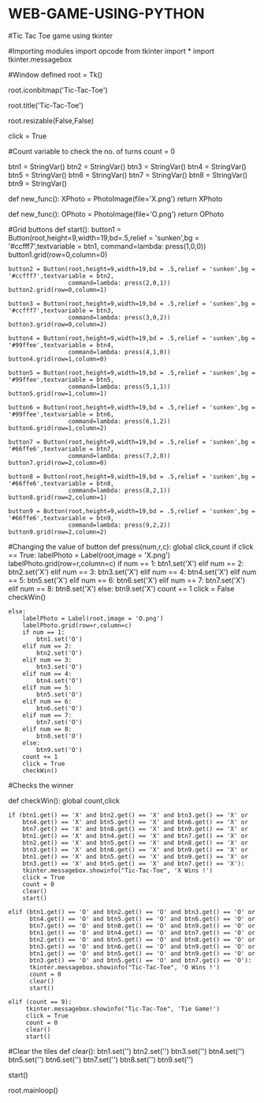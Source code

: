 # WEB-GAME-USING-PYTHON
#Tic Tac Toe game using tkinter

#Importing modules
import opcode
from tkinter import *
import tkinter.messagebox

#Window defined
root = Tk()

root.iconbitmap('Tic-Tac-Toe')

root.title('Tic-Tac-Toe')

root.resizable(False,False)

click = True

#Count variable to check the no. of turns
count = 0

btn1 = StringVar()
btn2 = StringVar()
btn3 = StringVar()
btn4 = StringVar()
btn5 = StringVar()
btn6 = StringVar()
btn7 = StringVar()
btn8 = StringVar()
btn9 = StringVar()

def new_func():
    XPhoto = PhotoImage(file='X.png')
    return XPhoto

def new_func():
    OPhoto = PhotoImage(file='O.png')
    return OPhoto

#Grid buttons
def start():
    button1 = Button(root,height=9,width=19,bd=.5,relief = 'sunken',bg = '#ccfff7',textvariable = btn1,
                     command=lambda: press(1,0,0)) 
    button1.grid(row=0,column=0)

    button2 = Button(root,height=9,width=19,bd = .5,relief = 'sunken',bg = '#ccfff7',textvariable = btn2,
                     command=lambda: press(2,0,1))
    button2.grid(row=0,column=1)

    button3 = Button(root,height=9,width=19,bd = .5,relief = 'sunken',bg = '#ccfff7',textvariable = btn3,
                     command=lambda: press(3,0,2))
    button3.grid(row=0,column=2)

    button4 = Button(root,height=9,width=19,bd = .5,relief = 'sunken',bg = '#99ffee',textvariable = btn4,
                     command=lambda: press(4,1,0))
    button4.grid(row=1,column=0)

    button5 = Button(root,height=9,width=19,bd = .5,relief = 'sunken',bg = '#99ffee',textvariable = btn5,
                     command=lambda: press(5,1,1))
    button5.grid(row=1,column=1)

    button6 = Button(root,height=9,width=19,bd = .5,relief = 'sunken',bg = '#99ffee',textvariable = btn6,
                     command=lambda: press(6,1,2))
    button6.grid(row=1,column=2)

    button7 = Button(root,height=9,width=19,bd = .5,relief = 'sunken',bg = '#66ffe6',textvariable = btn7,
                     command=lambda: press(7,2,0))
    button7.grid(row=2,column=0)

    button8 = Button(root,height=9,width=19,bd = .5,relief = 'sunken',bg = '#66ffe6',textvariable = btn8,
                     command=lambda: press(8,2,1))
    button8.grid(row=2,column=1)

    button9 = Button(root,height=9,width=19,bd = .5,relief = 'sunken',bg = '#66ffe6',textvariable = btn9,
                     command=lambda: press(9,2,2))
    button9.grid(row=2,column=2)

#Changing the value of button
def press(num,r,c):
    global click,count
    if click == True:
        labelPhoto = Label(root,image = 'X.png')
        labelPhoto.grid(row=r,column=c)
        if num == 1:
            btn1.set('X')
        elif num == 2:
            btn2.set('X')
        elif num == 3:
            btn3.set('X')
        elif num == 4:
            btn4.set('X')
        elif num == 5:
            btn5.set('X')
        elif num == 6:
            btn6.set('X')
        elif num == 7:
            btn7.set('X')
        elif num == 8:
            btn8.set('X')
        else:
            btn9.set('X')
        count += 1
        click = False
        checkWin()
        
    else:
        labelPhoto = Label(root,image = 'O.png')
        labelPhoto.grid(row=r,column=c)
        if num == 1:
            btn1.set('O')
        elif num == 2:
            btn2.set('O')
        elif num == 3:
            btn3.set('O')
        elif num == 4:
            btn4.set('O')
        elif num == 5:
            btn5.set('O')
        elif num == 6:
            btn6.set('O')
        elif num == 7:
            btn7.set('O')
        elif num == 8:
            btn8.set('O')
        else:
            btn9.set('O')
        count += 1
        click = True
        checkWin()
 
#Checks the winner      
    
def checkWin():
    global count,click
    
    if (btn1.get() == 'X' and btn2.get() == 'X' and btn3.get() == 'X' or
        btn4.get() == 'X' and btn5.get() == 'X' and btn6.get() == 'X' or
        btn7.get() == 'X' and btn8.get() == 'X' and btn9.get() == 'X' or
        btn1.get() == 'X' and btn4.get() == 'X' and btn7.get() == 'X' or
        btn2.get() == 'X' and btn5.get() == 'X' and btn8.get() == 'X' or
        btn3.get() == 'X' and btn6.get() == 'X' and btn9.get() == 'X' or
        btn1.get() == 'X' and btn5.get() == 'X' and btn9.get() == 'X' or
        btn3.get() == 'X' and btn5.get() == 'X' and btn7.get() == 'X'):
        tkinter.messagebox.showinfo("Tic-Tac-Toe", 'X Wins !')
        click = True
        count = 0
        clear()
        start()
        
    elif (btn1.get() == 'O' and btn2.get() == 'O' and btn3.get() == 'O' or
          btn4.get() == 'O' and btn5.get() == 'O' and btn6.get() == 'O' or
          btn7.get() == 'O' and btn8.get() == 'O' and btn9.get() == 'O' or
          btn1.get() == 'O' and btn4.get() == 'O' and btn7.get() == 'O' or
          btn2.get() == 'O' and btn5.get() == 'O' and btn8.get() == 'O' or
          btn3.get() == 'O' and btn6.get() == 'O' and btn9.get() == 'O' or
          btn1.get() == 'O' and btn5.get() == 'O' and btn9.get() == 'O' or
          btn3.get() == 'O' and btn5.get() == 'O' and btn7.get() == 'O'):
          tkinter.messagebox.showinfo("Tic-Tac-Toe", 'O Wins !')
          count = 0
          clear()
          start()
          
    elif (count == 9):
         tkinter.messagebox.showinfo("Tic-Tac-Toe", 'Tie Game!')
         click = True
         count = 0
         clear()
         start()

#Clear the tiles
def clear():
    btn1.set('')
    btn2.set('')
    btn3.set('')
    btn4.set('')
    btn5.set('')
    btn6.set('')
    btn7.set('')
    btn8.set('')
    btn9.set('')

start()

root.mainloop()
